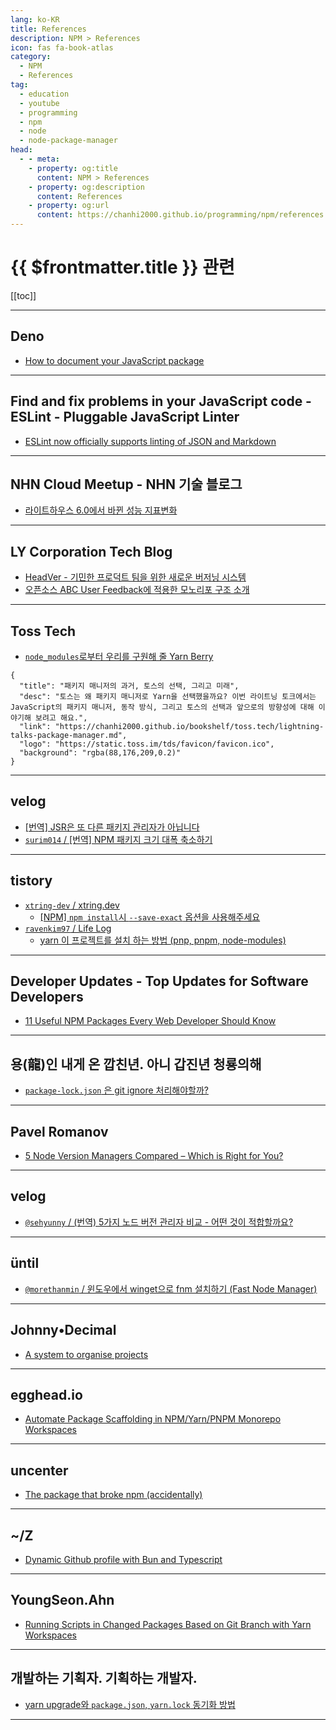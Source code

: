 ```yaml
---
lang: ko-KR
title: References
description: NPM > References
icon: fas fa-book-atlas
category: 
  - NPM
  - References
tag: 
  - education
  - youtube
  - programming
  - npm
  - node
  - node-package-manager
head:
  - - meta:
    - property: og:title
      content: NPM > References
    - property: og:description
      content: References
    - property: og:url
      content: https://chanhi2000.github.io/programming/npm/references.html
---
```


# {{ $frontmatter.title }} 관련

[[toc]]

---

## Deno

- [How to document your JavaScript package](https://deno.com/blog/document-javascript-package)

<!-- END: dino.com -->

---

## Find and fix problems in your JavaScript code - ESLint - Pluggable JavaScript Linter

- [ESLint now officially supports linting of JSON and Markdown](https://eslint.org/blog/2024/10/eslint-json-markdown-support/)

<!-- END: eslint.org -->

---

## NHN Cloud Meetup - NHN 기술 블로그

- [라이트하우스 6.0에서 바뀐 성능 지표변화](https://meetup.nhncloud.com/posts/242) <!-- TODO: 작성 (https://chanhi2000.github.io/bookshelf/meetup.nhncloud.com/242.md) -->

---

## LY Corporation Tech Blog

- [HeadVer - 기민한 프로덕트 팀을 위한 새로운 버저닝 시스템](https://techblog.lycorp.co.jp/ko/headver-new-versioning-system-for-product-teams) <!-- TODO: 작성 (https://chanhi2000.github.io/bookshelf/engineering.linecorp.com/headver-new-versioning-system-for-product-teams.md) -->
- [오픈소스 ABC User Feedback에 적용한 모노리포 구조 소개](https://techblog.lycorp.co.jp/ko/monorepo-structure-for-abc-user-feedback)
<!-- (TODO: 작성 (https://chanhi2000.github.io/bookshelf/engineering.linecorp.com/monorepo-structure-for-abc-user-feedback.md) -->

---

## Toss Tech

- [`node_modules`로부터 우리를 구원해 줄 Yarn Berry](https://toss.tech/article/node-modules-and-yarn-berry)

```component VPCard
{
  "title": "패키지 매니저의 과거, 토스의 선택, 그리고 미래",
  "desc": "토스는 왜 패키지 매니저로 Yarn을 선택했을까요? 이번 라이트닝 토크에서는 JavaScript의 패키지 매니저, 동작 방식, 그리고 토스의 선택과 앞으로의 방향성에 대해 이야기해 보려고 해요.",
  "link": "https://chanhi2000.github.io/bookshelf/toss.tech/lightning-talks-package-manager.md",
  "logo": "https://static.toss.im/tds/favicon/favicon.ico",
  "background": "rgba(88,176,209,0.2)"
}
```

---

## <VPIcon icon="iconfont icon-velog"/>velog

- [\[번역\] JSR은 또 다른 패키지 관리자가 아닙니다](https://velog.io/@surim014/jsr-is-not-another-package-manager)
- [`surim014` / \[번역\] NPM 패키지 크기 대폭 축소하기](https://velog.io/@surim014/extremely-reducing-the-size-of-npm-packages)

<!-- END: velog.io -->

---

## tistory

- [`xtring-dev` / xtring.dev](https://xtring-dev.tistory.com/m/)
  - [[NPM] `npm install`시 `--save-exact` 옵션을 사용해주세요](https://xtring-dev.tistory.com/m/entry/NPM-npm-install%EC%8B%9C-save-exact-%EC%98%B5%EC%85%98%EC%9D%84-%EC%82%AC%EC%9A%A9%ED%95%B4%EC%A3%BC%EC%84%B8%EC%9A%94)
  <!-- END: xtring-dev -->
- [`ravenkim97` / Life Log](https://ravenkim97.tistory.com/m/)
  - [yarn 이 프로젝트를 설치 하는 방법 (pnp, pnpm, node-modules)](https://ravenkim97.tistory.com/m/496)
  <!-- END: ravenkim97 -->
<!-- END: tistory.com -->

---

## Developer Updates - Top Updates for Software Developers

- [11 Useful NPM Packages Every Web Developer Should Know](https://www.developerupdates.com/blog/11-useful-npm-packages-every-web-developer-should-know)

---

## 용(龍)인 내게 온 깝친년. 아니 갑진년 청룡의해

- [`package-lock.json` 은 git ignore 처리해야할까?](https://m.blog.naver.com/gingsero/222140320340)

---

## Pavel Romanov

- [5 Node Version Managers Compared – Which is Right for You?](https://pavel-romanov.com/5-node-version-managers-compared-which-is-right-for-you)

---

## <VPIcon icon="iconfont icon-velog"/>velog

- [`@sehyunny` / (번역) 5가지 노드 버전 관리자 비교 - 어떤 것이 적합할까요?](https://velog.io/@sehyunny/5-node-manager-compared)

---

## üntil

- [`@morethanmin` / 윈도우에서 winget으로 fnm 설치하기 (Fast Node Manager)](https://until.blog/@morethanmin/%EC%9C%88%EB%8F%84%EC%9A%B0%EC%97%90%EC%84%9C-winget%EC%9C%BC%EB%A1%9C-fnm-%EC%84%A4%EC%B9%98%ED%95%98%EA%B8%B0--fast-node-manager-)

---

## Johnny•Decimal

- [A system to organise projects](https://johnnydecimal.com/10-19-concepts/11-core/11.01-introduction)

---

## egghead.io

- [Automate Package Scaffolding in NPM/Yarn/PNPM Monorepo Workspaces](https://egghead.io/tips/automate-package-scaffolding-npm-yarn-pnpm-monorepo-workspaces~l93c5)

---

## uncenter

- [The package that broke npm (accidentally)](https://uncenter.dev/posts/npm-install-everything/)

---

## ~/Z

- [Dynamic Github profile with Bun and Typescript](https://tduyng.com/blog/dynamic-github-profile-with-bun-typescript)

---

## YoungSeon.Ahn

- [Running Scripts in Changed Packages Based on Git Branch with Yarn Workspaces](https://lovemewithoutall.github.io/it/yarn-workspaces-since/)

---

## 개발하는 기획자. 기획하는 개발자.

- [yarn upgrade와 `package.json`, `yarn.lock` 동기화 방법](https://m.blog.naver.com/gi_balja/223607361296)

<!-- END: gi_balja -->

---

<TagLinks />